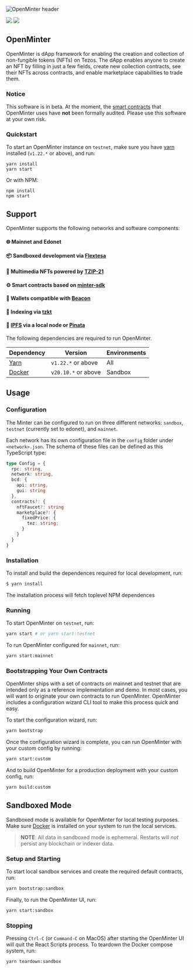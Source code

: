 ![OpenMinter header](/docs/assets/minterhead.png)

[![](https://img.shields.io/badge/license-MIT-brightgreen)](LICENSE) [![](https://img.shields.io/github/v/release/tqtezos/minter)](https://github.com/tqtezos/minter)

## OpenMinter

OpenMinter is dApp framework for enabling the creation and collection
of non-fungible tokens (NFTs) on Tezos. The dApp enables anyone to
create an NFT by filling in just a few fields, create new collection
contracts, see their NFTs across contracts, and enable marketplace
capabilities to trade them.

### Notice

This software is in beta. At the moment, the [smart contracts](https://github.com/tqtezos/minter-sdk)
that OpenMinter uses have **not** been formally audited. Please
use this software at your own risk.

### Quickstart

To start an OpenMinter instance on `testnet`, make sure you have [yarn][yarn]
installed (`v1.22.*` or above), and run:

```
yarn install
yarn start
```

Or with NPM:

```
npm install
npm start
```

## Support

OpenMinter supports the following networks and software components:

#### 🌐 Mainnet and Edonet
#### 📦 Sandboxed development via [Flextesa][flextesa]
#### 🎨 Multimedia NFTs powered by [TZIP-21](https://tzip.tezosagora.org/proposal/tzip-21/)
#### ⚙️ Smart contracts based on [minter-sdk](https://github.com/tqtezos/minter-sdk)
#### 👛 Wallets compatible with [Beacon](https://www.walletbeacon.io/)
#### 📖 Indexing via [tzkt](https://api.tzkt.io/)
#### 🚀 [IPFS](https://ipfs.io/) via a local node or [Pinata](https://pinata.cloud/)

The following dependencies are required to run OpenMinter.

| Dependency | Version | Environments
|-|-|-|
| [Yarn][yarn] | `v1.22.*` or above | All
| [Docker][docker] | `v20.10.*` or above | Sandbox

[bcdhub]: https://github.com/baking-bad/bcdhub
[flextesa]: https://gitlab.com/tezos/flextesa
[postgres]: https://www.postgresql.org/
[ipfs]: https://ipfs.io/
[docker]: https://www.docker.com/get-started
[yarn]: https://classic.yarnpkg.com/en/docs/install

## Usage

### Configuration

The Minter can be configured to run on three different networks: `sandbox`,
`testnet` (currently set to edonet), and `mainnet`.

Each network has its own configuration file in the `config` folder under
`<network>.json`. The schema of these files can be defined as this TypeScript type:

```typescript
type Config = {
  rpc: string,
  network: string,
  bcd: {
    api: string,
    gui: string
  },
  contracts?: {
    nftFaucet?: string
    marketplace?: {
      fixedPrice: {
        tez: string;
      }
    }
  }
}
```

### Installation

To install and build the dependences required for local development, run:

```sh
$ yarn install
```

The installation process will fetch toplevel NPM dependences

### Running

To start OpenMinter on `testnet`, run:

```sh
yarn start # or yarn start:testnet
```

To run OpenMinter configured for `mainnet`, run:

```sh
yarn start:mainnet
```

### Bootstrapping Your Own Contracts

OpenMinter ships with a set of contracts on mainnet and testnet that are intended
only as a reference implementation and demo. In most cases, you will want to
originate your own contracts to run OpenMinter. OpenMinter includes a configuration
wizard CLI tool to make this process quick and easy.

To start the configuration wizard, run:

```sh
yarn bootstrap
```

Once the configuration wizard is complete, you can run OpenMinter with your
custom config by running:

```sh
yarn start:custom
```

And to build OpenMinter for a production deployment with your custom config, run:

```sh
yarn build:custom
```

## Sandboxed Mode

Sandboxed mode is available for OpenMinter for local testing purposes. Make sure
[Docker][docker] is installed on your system to run the local services.

> **NOTE**: All data in sandboxed mode is ephemeral. Restarts will _not_ persist
> any blockchain or indexer data.

### Setup and Starting

To start local sandbox services and create the required default contracts, run:

```sh
yarn bootstrap:sandbox
```

Finally, to run the OpenMinter UI, run:

```sh
yarn start:sandbox
```

### Stopping

Pressing `Ctrl-C` (or `Command-C` on MacOS) after starting the OpenMinter UI
will quit the React Scripts process. To teardown the Docker compose system, run:

```sh
yarn teardown:sandbox
```

